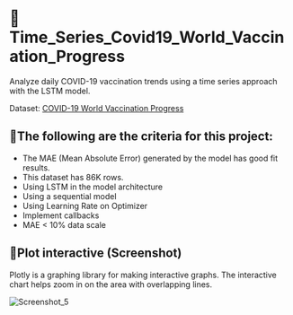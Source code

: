 # 📌Time_Series_Covid19_World_Vaccination_Progress
Analyze daily COVID-19 vaccination trends using a time series approach with the LSTM model.

Dataset: [COVID-19 World Vaccination Progress](https://www.kaggle.com/datasets/gpreda/covid-world-vaccination-progress?select=country_vaccinations.csv)

## 🎯The following are the criteria for this project:
- The MAE (Mean Absolute Error) generated by the model has good fit results.
- This dataset has 86K rows.
- Using LSTM in the model architecture
- Using a sequential model
- Using Learning Rate on Optimizer
- Implement callbacks
- MAE < 10% data scale

## 🎯Plot interactive (Screenshot)
Plotly is a graphing library for making interactive graphs. The interactive chart helps zoom in on the area with overlapping lines.

![Screenshot_5](https://github.com/nurkholiqaganihafid/Time_Series_Covid19_World_Vaccination_Progress/assets/89395541/f97ac9c7-112a-42f1-9fee-0284608ef98a)
